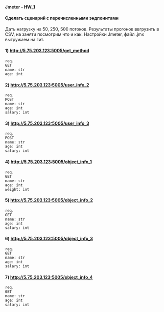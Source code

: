 #### Jmeter - HW_1
#### Сделать сценарий с перечисленными эндпоинтами

Дать нагрузку на 50, 250, 500 потоков.
Результаты прогонов ввгрузить в CSV, на заняти посмотрим что и как.
Настройки Jmeter, файл .jmx выгружаем на гит.

#### 1) http://5.75.203.123:5005/get_method
```
req.
GET
name: str
age: int
```
#### 2) http://5.75.203.123:5005/user_info_2
```
req.
POST
name: str
age: int
salary: int
```
#### 3) http://5.75.203.123:5005/user_info_3
```
req.
POST
name: str
age: int
salary: int
```
#### 4) http://5.75.203.123:5005/object_info_1
```
req.
GET
name: str
age: int
weight: int
```
#### 5) http://5.75.203.123:5005/object_info_2
```
req.
GET
name: str
age: int
salary: int
```
#### 6) http://5.75.203.123:5005/object_info_3
```
req.
GET
name: str
age: int
salary: int
```
#### 7) http://5.75.203.123:5005/object_info_4
```
req.
GET
name: str
age: int
salary: int
```